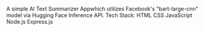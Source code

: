 A simple AI Text Summarizer Appwhich utilizes Facebook's "bart-large-cnn" model via Hugging Face Inference API.
Tech Stack:
HTML
CSS
JavaScript
Node.js
Express.js